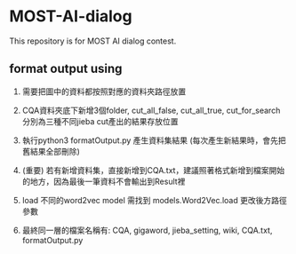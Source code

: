 # MOST-AI-dialog
This repository is for MOST AI dialog contest.



## format output using

1. 需要把圖中的資料都按照對應的資料夾路徑放置

2. CQA資料夾底下新增3個folder,  cut_all_false, cut_all_true, cut_for_search  分別為三種不同jieba cut產出的結果存放位置

3. 執行python3 formatOutput.py 產生資料集結果 (每次產生新結果時，會先把舊結果全部刪除)

4. (重要) 若有新增資料集，直接新增到CQA.txt，建議照著格式新增到檔案開始的地方，因為最後一筆資料不會輸出到Result裡

5. load 不同的word2vec model 需找到 models.Word2Vec.load 更改後方路徑參數

6. 最終同一層的檔案名稱有: CQA, gigaword, jieba_setting, wiki, CQA.txt, formatOutput.py

